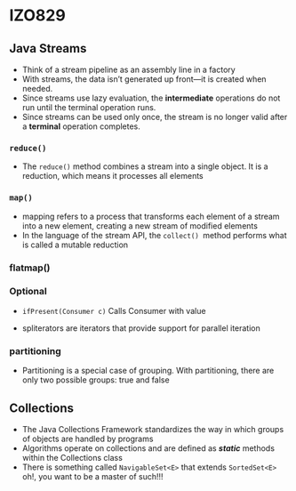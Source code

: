 # IZO829

## Java Streams
* Think of a stream pipeline as an assembly line in a factory
* With streams, the data isn’t generated up front—it is created when needed.
* Since streams use lazy evaluation, the **intermediate** operations do not run until the terminal operation runs.
* Since streams can be used only once, the stream is no longer valid after a **terminal** operation completes.
### `reduce()`
* The `reduce()` method combines a stream into a single object. It is a reduction, which means it processes all elements
### `map()`
* mapping refers to a process that transforms each element of a stream into a new element, creating a new stream of modified elements
* In the language of the stream API, the `collect() `method performs what is called a mutable reduction

### flatmap()

### Optional
* `ifPresent(Consumer c)` Calls Consumer with value

* spliterators are iterators that provide support for parallel iteration


### partitioning
* Partitioning is a special case of grouping. With partitioning, there are only two possible groups: true and false

## Collections
* The Java Collections Framework standardizes the way in which groups of objects are handled by programs
* Algorithms operate on collections and are defined as _**static**_ methods within the Collections class
* There is something called `NavigableSet<E>` that extends `SortedSet<E>` oh!, you want to be a master of such!!!